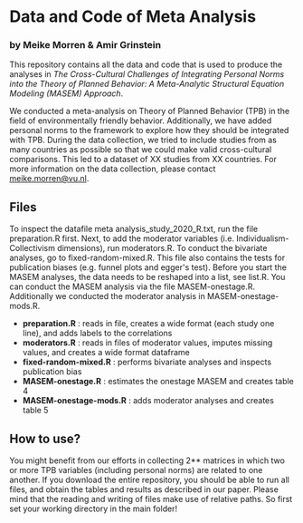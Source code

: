 # Data and Code of Meta Analysis 
### by Meike Morren & Amir Grinstein

This repository contains all the data and code that is used to produce the analyses in *The Cross-Cultural Challenges of Integrating Personal Norms into the Theory of Planned Behavior: A Meta-Analytic Structural Equation Modeling (MASEM) Approach*.

We conducted a meta-analysis on Theory of Planned Behavior (TPB) in the field of environmentally friendly behavior. Additionally, we have added personal norms to the framework to explore how they should be integrated with TPB. During the data collection, we tried to include studies from as many countries as possible so that we could make valid cross-cultural comparisons. This led to a dataset of XX studies from XX countries. For more information on the data collection, please contact meike.morren@vu.nl.

## Files

To inspect the datafile meta analysis_study_2020_R.txt, run the file preparation.R first. Next, to add the moderator variables (i.e. Individualism-Collectivism dimensions), run moderators.R. To conduct the bivariate analyses, go to fixed-random-mixed.R. This file also contains the tests for publication biases (e.g. funnel plots and egger's test). Before you start the MASEM analyses, the data needs to be reshaped into a list, see list.R. You can conduct the MASEM analysis via the file MASEM-onestage.R. Additionally we conducted the moderator analysis in MASEM-onestage-mods.R.

- **preparation.R** : reads in file, creates a wide format (each study one line), and adds labels to the correlations
- **moderators.R** : reads in files of moderator values, imputes missing values, and creates a wide format dataframe
- **fixed-random-mixed.R** : performs bivariate analyses and inspects publication bias 
- **MASEM-onestage.R** : estimates the onestage MASEM and creates table 4
- **MASEM-onestage-mods.R** : adds moderator analyses and creates table 5


## How to use?

You might benefit from our efforts in collecting 2** matrices in which two or more TPB variables (including personal norms) are related to one another. If you download the entire repository, you should be able to run all files, and obtain the tables and results as described in our paper. Please mind that the reading and writing of files make use of relative paths. So first set your working directory in the main folder!